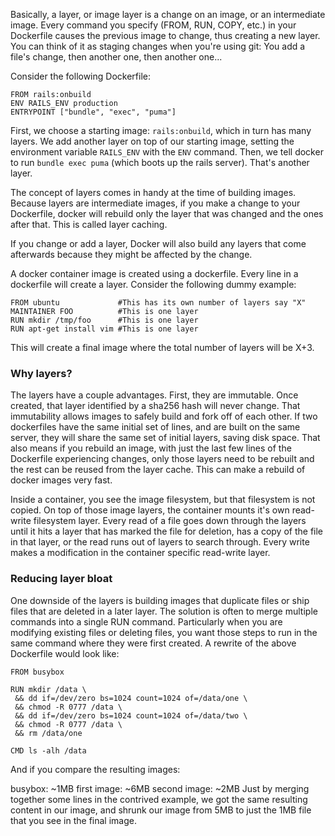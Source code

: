 Basically, a layer, or image layer is a change on an image, or an intermediate image. Every command you specify (FROM, RUN, COPY, etc.) in your Dockerfile causes the previous image to change, thus creating a new layer. You can think of it as staging changes when you're using git: You add a file's change, then another one, then another one...

Consider the following Dockerfile:

```
FROM rails:onbuild
ENV RAILS_ENV production
ENTRYPOINT ["bundle", "exec", "puma"]
```

First, we choose a starting image: `rails:onbuild`, which in turn has many layers. We add another layer on top of our starting image, setting the environment variable `RAILS_ENV` with the `ENV` command. Then, we tell docker to run `bundle exec puma` (which boots up the rails server). That's another layer.

The concept of layers comes in handy at the time of building images. Because layers are intermediate images, if you make a change to your Dockerfile, docker will rebuild only the layer that was changed and the ones after that. This is called layer caching.

If you change or add a layer, Docker will also build any layers that come afterwards because they might be affected by the change. 

A docker container image is created using a dockerfile. Every line in a dockerfile will create a layer. Consider the following dummy example:
```
FROM ubuntu             #This has its own number of layers say "X"
MAINTAINER FOO          #This is one layer 
RUN mkdir /tmp/foo      #This is one layer 
RUN apt-get install vim #This is one layer 
```

This will create a final image where the total number of layers will be X+3.


### Why layers?

The layers have a couple advantages. First, they are immutable. Once created, that layer identified by a sha256 hash will never change. That immutability allows images to safely build and fork off of each other. If two dockerfiles have the same initial set of lines, and are built on the same server, they will share the same set of initial layers, saving disk space. That also means if you rebuild an image, with just the last few lines of the Dockerfile experiencing changes, only those layers need to be rebuilt and the rest can be reused from the layer cache. This can make a rebuild of docker images very fast.

Inside a container, you see the image filesystem, but that filesystem is not copied. On top of those image layers, the container mounts it's own read-write filesystem layer. Every read of a file goes down through the layers until it hits a layer that has marked the file for deletion, has a copy of the file in that layer, or the read runs out of layers to search through. Every write makes a modification in the container specific read-write layer.

### Reducing layer bloat
One downside of the layers is building images that duplicate files or ship files that are deleted in a later layer. The solution is often to merge multiple commands into a single RUN command. Particularly when you are modifying existing files or deleting files, you want those steps to run in the same command where they were first created. A rewrite of the above Dockerfile would look like:

```
FROM busybox

RUN mkdir /data \
 && dd if=/dev/zero bs=1024 count=1024 of=/data/one \
 && chmod -R 0777 /data \
 && dd if=/dev/zero bs=1024 count=1024 of=/data/two \
 && chmod -R 0777 /data \
 && rm /data/one

CMD ls -alh /data
```
And if you compare the resulting images:

busybox: ~1MB
first image: ~6MB
second image: ~2MB
Just by merging together some lines in the contrived example, we got the same resulting content in our image, and shrunk our image from 5MB to just the 1MB file that you see in the final image.

